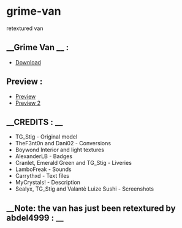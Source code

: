 # grime-van
retextured van 
## **__Grime Van __ :**
- [Download](https://github.com/AbdeLhere/grime-van)
## **__Preview__ :**
- [Preview ](https://cdn.discordapp.com/attachments/1166850708490952755/1190692414466306058/image.png?ex=65a2b9b9&is=659044b9&hm=b9cb3fb82cddf3dd71d4842cd92b4ad141146bd5a29b4f0c731edbf62ae2d1cb&)
- [Preview 2 ](https://media.discordapp.net/attachments/1166850708490952755/1190692244940918904/image.png?ex=65a2b991&is=65904491&hm=af55f447db4581b5c20fe86b16ac84808e427267bc63174bdc6f1d38d3e4308d&=&format=webp&quality=lossless&width=1440&height=657)
## **__CREDITS : __**
- TG_Stig - Original model
- TheF3nt0n and Dani02 - Conversions
- Boywond Interior and light textures
- AlexanderLB - Badges
- Cranlet, Emerald Green and TG_Stig - Liveries
- LamboFreak - Sounds
- Carrythxd - Text files
- MyCrystals! - Description
- Sealyx, TG_Stig and Valantè Luize Sushi - Screenshots
## **__Note: the van has just been retextured by abdel4999 : __**
